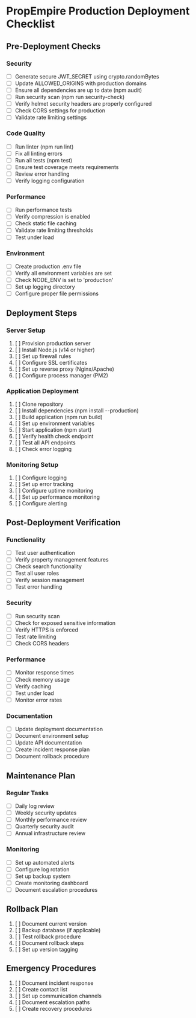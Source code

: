 # PropEmpire Production Deployment Checklist

## Pre-Deployment Checks

### Security
- [ ] Generate secure JWT_SECRET using crypto.randomBytes
- [ ] Update ALLOWED_ORIGINS with production domains
- [ ] Ensure all dependencies are up to date (npm audit)
- [ ] Run security scan (npm run security-check)
- [ ] Verify helmet security headers are properly configured
- [ ] Check CORS settings for production
- [ ] Validate rate limiting settings

### Code Quality
- [ ] Run linter (npm run lint)
- [ ] Fix all linting errors
- [ ] Run all tests (npm test)
- [ ] Ensure test coverage meets requirements
- [ ] Review error handling
- [ ] Verify logging configuration

### Performance
- [ ] Run performance tests
- [ ] Verify compression is enabled
- [ ] Check static file caching
- [ ] Validate rate limiting thresholds
- [ ] Test under load

### Environment
- [ ] Create production .env file
- [ ] Verify all environment variables are set
- [ ] Check NODE_ENV is set to 'production'
- [ ] Set up logging directory
- [ ] Configure proper file permissions

## Deployment Steps

### Server Setup
1. [ ] Provision production server
2. [ ] Install Node.js (v14 or higher)
3. [ ] Set up firewall rules
4. [ ] Configure SSL certificates
5. [ ] Set up reverse proxy (Nginx/Apache)
6. [ ] Configure process manager (PM2)

### Application Deployment
1. [ ] Clone repository
2. [ ] Install dependencies (npm install --production)
3. [ ] Build application (npm run build)
4. [ ] Set up environment variables
5. [ ] Start application (npm start)
6. [ ] Verify health check endpoint
7. [ ] Test all API endpoints
8. [ ] Check error logging

### Monitoring Setup
1. [ ] Configure logging
2. [ ] Set up error tracking
3. [ ] Configure uptime monitoring
4. [ ] Set up performance monitoring
5. [ ] Configure alerting

## Post-Deployment Verification

### Functionality
- [ ] Test user authentication
- [ ] Verify property management features
- [ ] Check search functionality
- [ ] Test all user roles
- [ ] Verify session management
- [ ] Test error handling

### Security
- [ ] Run security scan
- [ ] Check for exposed sensitive information
- [ ] Verify HTTPS is enforced
- [ ] Test rate limiting
- [ ] Check CORS headers

### Performance
- [ ] Monitor response times
- [ ] Check memory usage
- [ ] Verify caching
- [ ] Test under load
- [ ] Monitor error rates

### Documentation
- [ ] Update deployment documentation
- [ ] Document environment setup
- [ ] Update API documentation
- [ ] Create incident response plan
- [ ] Document rollback procedure

## Maintenance Plan

### Regular Tasks
- [ ] Daily log review
- [ ] Weekly security updates
- [ ] Monthly performance review
- [ ] Quarterly security audit
- [ ] Annual infrastructure review

### Monitoring
- [ ] Set up automated alerts
- [ ] Configure log rotation
- [ ] Set up backup system
- [ ] Create monitoring dashboard
- [ ] Document escalation procedures

## Rollback Plan
1. [ ] Document current version
2. [ ] Backup database (if applicable)
3. [ ] Test rollback procedure
4. [ ] Document rollback steps
5. [ ] Set up version tagging

## Emergency Procedures
1. [ ] Document incident response
2. [ ] Create contact list
3. [ ] Set up communication channels
4. [ ] Document escalation paths
5. [ ] Create recovery procedures 